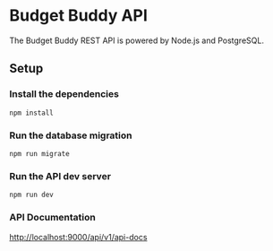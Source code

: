 # Budget Buddy API

The Budget Buddy REST API is powered by Node.js and PostgreSQL.

## Setup

### Install the dependencies

`npm install`

### Run the database migration

`npm run migrate`

### Run the API dev server

`npm run dev`

### API Documentation

[http://localhost:9000/api/v1/api-docs](http://localhost:9000/api/v1/api-docs)
